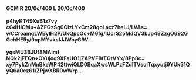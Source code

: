 #### GCM R 20/0c/400 L 20/0c/400
**p4hyKT49XuB1z7vy**<br/>**cG4HiCMu+AZFGzSg0ClzLYxCm28qoLacz7heLJ/LVAs=**<br/>**wCCroamgLWByIH2P/UkQpcOc+M6fg/IUcrS2oMdQV3bJp48ZzgO692GGchHE5y/9upMYvksfJJWoyG9V...**<br/><br/>
**yqsMU3BJUf8MAimf**<br/>**NQk2jFEQn+OYujoq9XFsUO1jZAPVF8fEGtVYx/8Pp8c=**<br/>**xy7PykZnMnBkeWP42ttwiQLD0BqaXwsWLPzFZdITVsolTqxyutj9YUk31QyQ6a0ez61/ZPjwXBR0wWrp...**